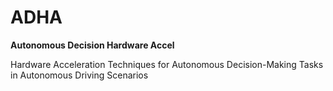 # ADHA
**Autonomous Decision Hardware Accel**

Hardware Acceleration Techniques for Autonomous Decision-Making Tasks in Autonomous Driving Scenarios
